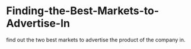 # Finding-the-Best-Markets-to-Advertise-In
find out the two best markets to advertise the product of the company in.
